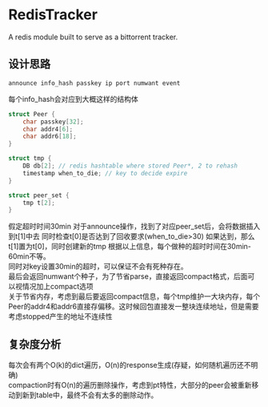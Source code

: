 # RedisTracker
A redis module built to serve as a bittorrent tracker.

## 设计思路
```
announce info_hash passkey ip port numwant event
```
每个info_hash会对应到大概这样的结构体
```c
struct Peer {
    char passkey[32];
    char addr4[6];
    char addr6[18];
}

struct tmp {
    DB db[2]; // redis hashtable where stored Peer*, 2 to rehash
    timestamp when_to_die; // key to decide expire 
}

struct peer_set {
    tmp t[2]; 
}
```
假定超时时间30min
对于announce操作，找到了对应peer_set后，会将数据插入到t[1]中去
同时检查t[0]是否达到了回收要求(when_to_die>30)
如果达到，那么t[1]置为t[0]，同时创建新的tmp
根据以上信息，每个做种的超时时间在30min-60min不等。  
同时对key设置30min的超时，可以保证不会有死种存在。  
最后会返回numwant个种子，为了节省parse，直接返回compact格式，后面可以视情况加上compact选项  
关于节省内存，考虑到最后要返回compact信息，每个tmp维护一大块内存，每个Peer的addr4和addr6直接存偏移。这时候回包直接发一整块连续地址，但是需要考虑stopped产生的地址不连续性

## 复杂度分析
每次会有两个O(k)的dict遍历，O(n)的response生成(存疑，如何随机遍历还不明确)  
compaction时有O(n)的遍历删除操作，考虑到pt特性，大部分的peer会被重新移动到新到table中，最终不会有太多的删除动作。